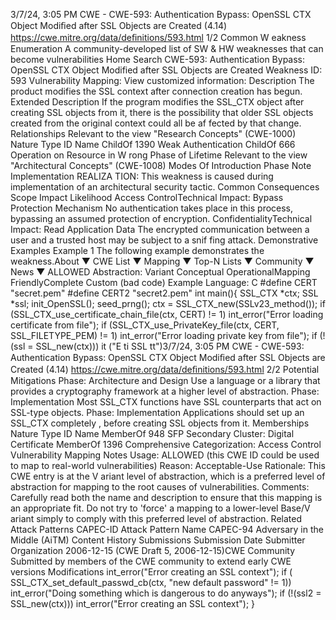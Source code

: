 3/7/24, 3:05 PM CWE - CWE-593: Authentication Bypass: OpenSSL CTX Object Modiﬁed after SSL Objects are Created (4.14)
https://cwe.mitre.org/data/deﬁnitions/593.html 1/2
Common W eakness Enumeration
A community-developed list of SW & HW weaknesses that can become
vulnerabilities
Home Search
CWE-593: Authentication Bypass: OpenSSL CTX Object Modified after SSL Objects
are Created
Weakness ID: 593
Vulnerability Mapping: 
View customized information:
 Description
The product modifies the SSL context after connection creation has begun.
 Extended Description
If the program modifies the SSL\_CTX object after creating SSL objects from it, there is the possibility that older SSL objects created
from the original context could all be af fected by that change.
 Relationships
 Relevant to the view "Research Concepts" (CWE-1000)
Nature Type ID Name
ChildOf 1390 Weak Authentication
ChildOf 666 Operation on Resource in W rong Phase of Lifetime
 Relevant to the view "Architectural Concepts" (CWE-1008)
 Modes Of Introduction
Phase Note
Implementation REALIZA TION: This weakness is caused during implementation of an architectural security tactic.
 Common Consequences
Scope Impact Likelihood
Access ControlTechnical Impact: Bypass Protection Mechanism
No authentication takes place in this process, bypassing an assumed protection of encryption.
ConfidentialityTechnical Impact: Read Application Data
The encrypted communication between a user and a trusted host may be subject to a snif fing
attack.
 Demonstrative Examples
Example 1
The following example demonstrates the weakness.About ▼ CWE List ▼ Mapping ▼ Top-N Lists ▼ Community ▼ News ▼
ALLOWED
Abstraction: Variant
Conceptual OperationalMapping
FriendlyComplete Custom
(bad code) Example Language: C 
#define CERT "secret.pem"
#define CERT2 "secret2.pem"
int main(){
SSL\_CTX \*ctx;
SSL \*ssl;
init\_OpenSSL();
seed\_prng();
ctx = SSL\_CTX\_new(SSLv23\_method());
if (SSL\_CTX\_use\_certificate\_chain\_file(ctx, CERT) != 1)
int\_error("Error loading certificate from file");
if (SSL\_CTX\_use\_PrivateKey\_file(ctx, CERT, SSL\_FILETYPE\_PEM) != 1)
int\_error("Error loading private key from file");
if (!(ssl = SSL\_new(ctx)))
it ("E ti SSL tt")3/7/24, 3:05 PM CWE - CWE-593: Authentication Bypass: OpenSSL CTX Object Modiﬁed after SSL Objects are Created (4.14)
https://cwe.mitre.org/data/deﬁnitions/593.html 2/2
 Potential Mitigations
Phase: Architecture and Design
Use a language or a library that provides a cryptography framework at a higher level of abstraction.
Phase: Implementation
Most SSL\_CTX functions have SSL counterparts that act on SSL-type objects.
Phase: Implementation
Applications should set up an SSL\_CTX completely , before creating SSL objects from it.
 Memberships
Nature Type ID Name
MemberOf 948 SFP Secondary Cluster: Digital Certificate
MemberOf 1396 Comprehensive Categorization: Access Control
 Vulnerability Mapping Notes
Usage: ALLOWED (this CWE ID could be used to map to real-world vulnerabilities)
Reason: Acceptable-Use
Rationale:
This CWE entry is at the V ariant level of abstraction, which is a preferred level of abstraction for mapping to the root causes of
vulnerabilities.
Comments:
Carefully read both the name and description to ensure that this mapping is an appropriate fit. Do not try to 'force' a mapping to a
lower-level Base/V ariant simply to comply with this preferred level of abstraction.
 Related Attack Patterns
CAPEC-ID Attack Pattern Name
CAPEC-94 Adversary in the Middle (AiTM)
 Content History
 Submissions
Submission Date Submitter Organization
2006-12-15
(CWE Draft 5, 2006-12-15)CWE Community
Submitted by members of the CWE community to extend early CWE versions
 Modifications
int\_error("Error creating an SSL context");
if ( SSL\_CTX\_set\_default\_passwd\_cb(ctx, "new default password" != 1))
int\_error("Doing something which is dangerous to do anyways");
if (!(ssl2 = SSL\_new(ctx)))
int\_error("Error creating an SSL context");
}